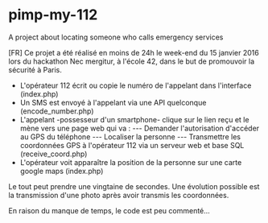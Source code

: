 # pimp-my-112
A project about locating someone who calls emergency services


[FR]
Ce projet a été réalisé en moins de 24h le week-end du 15 janvier 2016 lors du hackathon Nec mergitur, à l'école 42, dans le but de promouvoir la sécurité à Paris.

- L'opérateur 112 écrit ou copie le numéro de l'appelant dans l'interface (index.php)
- Un SMS est envoyé à l'appelant via une API quelconque (encode_number.php)
- L'appelant -possesseur d'un smartphone- clique sur le lien reçu et le mène vers une page web qui va :
--- Demander l'autorisation d'accéder au GPS du téléphone
--- Localiser la personne
--- Transmettre les coordonnées GPS à l'opérateur 112 via un serveur web et base SQL (receive_coord.php)
- L'opérateur voit apparaître la position de la personne sur une carte google maps (index.php)

Le tout peut prendre une vingtaine de secondes. Une évolution possible est la transmission d'une photo après avoir transmis les coordonnées.

En raison du manque de temps, le code est peu commenté...
